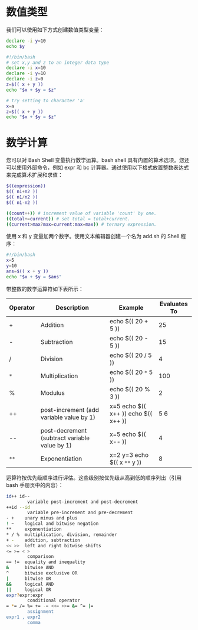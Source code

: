 # 数值类型

我们可以使用如下方式创建数值类型变量：

```sh
declare -i y=10
echo $y
```

```sh
#!/bin/bash
# set x,y and z to an integer data type
declare -i x=10
declare -i y=10
declare -i z=0
z=$(( x + y ))
echo "$x + $y = $z"

# try setting to character 'a'
x=a
z=$(( x + y ))
echo "$x + $y = $z"
```

# 数学计算

您可以对 Bash Shell 变量执行数学运算。bash shell 具有内置的算术选项。您还可以使用外部命令，例如 expr 和 bc 计算器。通过使用以下格式放置整数表达式来完成算术扩展和求值：

```sh
$((expression))
$(( n1+n2 ))
$(( n1/n2 ))
$(( n1-n2 ))

((count++)) # increment value of variable 'count' by one.
((total+=current)) # set total = total+current.
((current>max?max=current:max=max)) # ternary expression.
```

使用 x 和 y 变量加两个数字。使用文本编辑器创建一个名为 add.sh 的 Shell 程序：

```sh
#!/bin/bash
x=5
y=10
ans=$(( x + y ))
echo "$x + $y = $ans"
```

带整数的数学运算符如下表所示：

| Operator | Description                                   | Example                             | Evaluates To |
| -------- | --------------------------------------------- | ----------------------------------- | ------------ |
| +        | Addition                                      | echo \$(( 20 + 5 ))                 | 25           |
| -        | Subtraction                                   | echo \$(( 20 - 5 ))                 | 15           |
| /        | Division                                      | echo \$(( 20 / 5 ))                 | 4            |
| `*`      | Multiplication                                | echo \$(( 20 `*` 5 ))               | 100          |
| %        | Modulus                                       | echo \$(( 20 % 3 ))                 | 2            |
| ++       | post-increment (add variable value by 1)      | x=5 echo $(( x++ )) echo $(( x++ )) | 5 6          |
| --       | post-decrement (subtract variable value by 1) | x=5 echo \$(( x-- ))                | 4            |
| `**`     | Exponentiation                                | x=2 y=3 echo \$(( x `**` y ))       | 8            |

运算符按优先级顺序进行评估。这些级别按优先级从高到低的顺序列出（引用 bash 手册页中的内容）：

```sh
id++ id--
        variable post-increment and post-decrement
++id --id
        variable pre-increment and pre-decrement
- +    unary minus and plus
! ~    logical and bitwise negation
**     exponentiation
* / %  multiplication, division, remainder
+ -    addition, subtraction
<< >>  left and right bitwise shifts
<= >= < >
        comparison
== !=  equality and inequality
&      bitwise AND
^      bitwise exclusive OR
|      bitwise OR
&&     logical AND
||     logical OR
expr?expr:expr
        conditional operator
= *= /= %= += -= <<= >>= &= ^= |=
        assignment
expr1 , expr2
        comma
```
